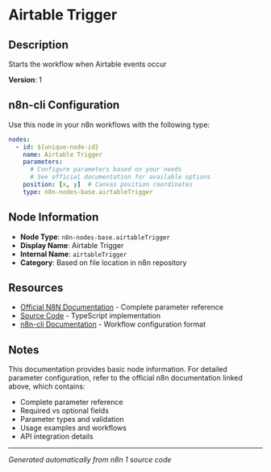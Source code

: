 # Airtable Trigger

## Description

Starts the workflow when Airtable events occur

**Version**: 1

## n8n-cli Configuration

Use this node in your n8n workflows with the following type:

```yaml
nodes:
  - id: ${unique-node-id}
    name: Airtable Trigger
    parameters:
      # Configure parameters based on your needs
      # See official documentation for available options
    position: [x, y]  # Canvas position coordinates
    type: n8n-nodes-base.airtableTrigger
```

## Node Information

- **Node Type**: `n8n-nodes-base.airtableTrigger`
- **Display Name**: Airtable Trigger
- **Internal Name**: `airtableTrigger`
- **Category**: Based on file location in n8n repository

## Resources

- [Official N8N Documentation](https://docs.n8n.io/integrations/builtin/app-nodes/n8n-nodes-base.airtabletrigger/) - Complete parameter reference
- [Source Code](https://github.com/n8n-io/n8n/blob/master/packages/nodes-base/nodes/Airtable/AirtableTrigger.node.ts) - TypeScript implementation
- [n8n-cli Documentation](https://github.com/edenreich/n8n-cli) - Workflow configuration format

## Notes

This documentation provides basic node information. For detailed parameter configuration, 
refer to the official n8n documentation linked above, which contains:

- Complete parameter reference
- Required vs optional fields
- Parameter types and validation
- Usage examples and workflows
- API integration details

---
*Generated automatically from n8n 1 source code*

